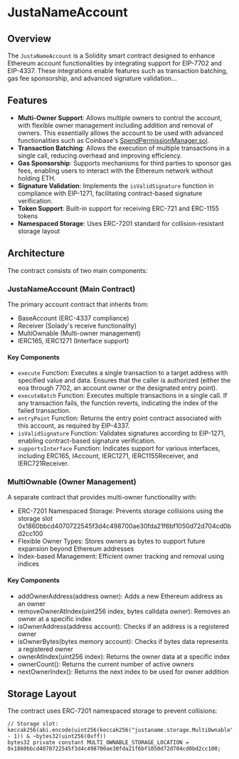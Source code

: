 # JustaNameAccount

## Overview

The `JustaNameAccount` is a Solidity smart contract designed to enhance Ethereum account functionalities by integrating support for EIP-7702 and EIP-4337. These integrations enable features such as transaction batching, gas fee sponsorship, and advanced signature validation...

## Features

- **Multi-Owner Support**: Allows multiple owners to control the account, with flexible owner management including addition and removal of owners. This essentially allows the account to be used with advanced functionalities such as Coinbase's [SpendPermissionManager.sol](https://github.com/coinbase/spend-permissions).
- **Transaction Batching**: Allows the execution of multiple transactions in a single call, reducing overhead and improving efficiency.
- **Gas Sponsorship**: Supports mechanisms for third parties to sponsor gas fees, enabling users to interact with the Ethereum network without holding ETH.​
- **Signature Validation**: Implements the `isValidSignature` function in compliance with EIP-1271, facilitating contract-based signature verification.
- **Token Support**: Built-in support for receiving ERC-721 and ERC-1155 tokens
- **Namespaced Storage**: Uses ERC-7201 standard for collision-resistant storage layout

## Architecture

The contract consists of two main components:

### JustaNameAccount (Main Contract)

The primary account contract that inherits from:

- BaseAccount (ERC-4337 compliance)
- Receiver (Solady's receive functionality)
- MultiOwnable (Multi-owner management)
- IERC165, IERC1271 (Interface support)

#### Key Components

- `execute` Function: Executes a single transaction to a target address with specified value and data. Ensures that the caller is authorized (either the eoa through 7702, an account owner or the designated entry point).
- `executeBatch` Function: Executes multiple transactions in a single call. If any transaction fails, the function reverts, indicating the index of the failed transaction.
- `entryPoint` Function: Returns the entry point contract associated with this account, as required by EIP-4337.
- `isValidSignature` Function: Validates signatures according to EIP-1271, enabling contract-based signature verification.​
- `supportsInterface` Function: Indicates support for various interfaces, including ERC165, IAccount, IERC1271, IERC1155Receiver, and IERC721Receiver.

### MultiOwnable (Owner Management)

A separate contract that provides multi-owner functionality with:

- ERC-7201 Namespaced Storage: Prevents storage collisions using the storage slot 0x1860bbcd4070722545f3d4c498700ae30fda21f6bf1050d72d704cd0bd2cc100
- Flexible Owner Types: Stores owners as bytes to support future expansion beyond Ethereum addresses
- Index-based Management: Efficient owner tracking and removal using indices

#### Key Components

- addOwnerAddress(address owner): Adds a new Ethereum address as an owner
- removeOwnerAtIndex(uint256 index, bytes calldata owner): Removes an owner at a specific index
- isOwnerAddress(address account): Checks if an address is a registered owner
- isOwnerBytes(bytes memory account): Checks if bytes data represents a registered owner
- ownerAtIndex(uint256 index): Returns the owner data at a specific index
- ownerCount(): Returns the current number of active owners
- nextOwnerIndex(): Returns the next index to be used for owner addition

## Storage Layout

The contract uses ERC-7201 namespaced storage to prevent collisions:

```solidity
// Storage slot: keccak256(abi.encode(uint256(keccak256("justaname.storage.MultiOwnable")) - 1)) & ~bytes32(uint256(0xff))
bytes32 private constant MULTI_OWNABLE_STORAGE_LOCATION = 0x1860bbcd4070722545f3d4c498700ae30fda21f6bf1050d72d704cd0bd2cc100;
```
